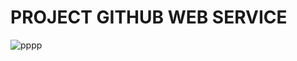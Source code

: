 # PROJECT GITHUB WEB SERVICE

![pppp](https://github.com/fzzahsna/TugasBesar/assets/113189755/d2ee8026-901d-4fed-b086-d016b5c43482)
